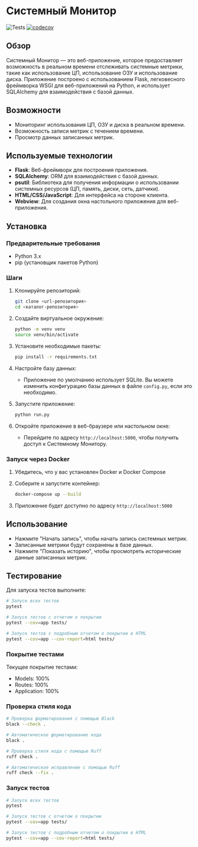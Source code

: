 # Системный Монитор

![Tests](https://github.com/{username}/{repo}/actions/workflows/tests.yml/badge.svg)
[![codecov](https://codecov.io/gh/{username}/{repo}/branch/main/graph/badge.svg)](https://codecov.io/gh/{username}/{repo})

## Обзор
Системный Монитор — это веб-приложение, которое предоставляет возможность в реальном времени отслеживать системные метрики, такие как использование ЦП, использование ОЗУ и использование диска. Приложение построено с использованием Flask, легковесного фреймворка WSGI для веб-приложений на Python, и использует SQLAlchemy для взаимодействия с базой данных.

## Возможности
- Мониторинг использования ЦП, ОЗУ и диска в реальном времени.
- Возможность записи метрик с течением времени.
- Просмотр данных записанных метрик.

## Используемые технологии
- **Flask**: Веб-фреймворк для построения приложения.
- **SQLAlchemy**: ORM для взаимодействия с базой данных.
- **psutil**: Библиотека для получения информации о использовании системных ресурсов (ЦП, память, диски, сеть, датчики).
- **HTML/CSS/JavaScript**: Для интерфейса на стороне клиента.
- **Webview**: Для создания окна настольного приложения для веб-приложения.

## Установка

### Предварительные требования
- Python 3.x
- pip (установщик пакетов Python)

### Шаги
1. Клонируйте репозиторий:
   ```bash
   git clone <url-репозитория>
   cd <каталог-репозитория>
   ```

2. Создайте виртуальное окружение:
   ```bash
   python -m venv venv
   source venv/bin/activate
   ```

3. Установите необходимые пакеты:
   ```bash
   pip install -r requirements.txt
   ```

4. Настройте базу данных:
   - Приложение по умолчанию использует SQLite. Вы можете изменить конфигурацию базы данных в файле `config.py`, если это необходимо.

5. Запустите приложение:
   ```bash
   python run.py
   ```

6. Откройте приложение в веб-браузере или настольном окне:
   - Перейдите по адресу `http://localhost:5000`, чтобы получить доступ к Системному Монитору.

### Запуск через Docker

1. Убедитесь, что у вас установлен Docker и Docker Compose

2. Соберите и запустите контейнер:
   ```bash
   docker-compose up --build
   ```

3. Приложение будет доступно по адресу `http://localhost:5000`


## Использование
- Нажмите "Начать запись", чтобы начать запись системных метрик.
- Записанные метрики будут сохранены в базе данных.
- Нажмите "Показать историю", чтобы просмотреть исторические данные записанных метрик.

## Тестирование

Для запуска тестов выполните:

```bash
# Запуск всех тестов
pytest

# Запуск тестов с отчетом о покрытии
pytest --cov=app tests/

# Запуск тестов с подробным отчетом о покрытии в HTML
pytest --cov=app --cov-report=html tests/
```

### Покрытие тестами

Текущее покрытие тестами:
- Models: 100%
- Routes: 100%
- Application: 100%

### Проверка стиля кода

```bash
# Проверка форматирования с помощью Black
black --check .

# Автоматическое форматирование кода
black .

# Проверка стиля кода с помощью Ruff
ruff check .

# Автоматическое исправление с помощью Ruff
ruff check --fix .
```

### Запуск тестов

```bash
# Запуск всех тестов
pytest

# Запуск тестов с отчетом о покрытии
pytest --cov=app tests/

# Запуск тестов с подробным отчетом о покрытии в HTML
pytest --cov=app --cov-report=html tests/
```
